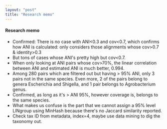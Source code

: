 ```yaml
---
layout: "post"
title: "Research memo"
---
```


#### Research memo
- Confirmed: There is no case with ANI<0.3 and cov<0.7, which confirms how ANI is calculated: only considers those alignments whose cov>0.7 & identity>0.3
- But tons of cases whose ANI's pretty high but cov<0.7.
- When only looking at ANI pairs whose cov>70%, the linear correlation between ANI and estimated ANI is much better, 0.994.
- Among 280 pairs which are filtered out but having > 95% ANI, only 3 pairs not in the same species. Even more, 2 of the pairs belong to genera Escherichia and Shigella, and 1 pair belongs to Agrobacterium genus.
- Confirmed, as long as it's > ANI 95%, however coverage is, belongs to the same species.
- What makes us confuse is the part that we cannot assign a 95% level LINgroup using MinHash because there's no Jaccard similarity reported.
- Check tax ID from metadata, index=4, maybe use data mining to dig the taxonomy out.
